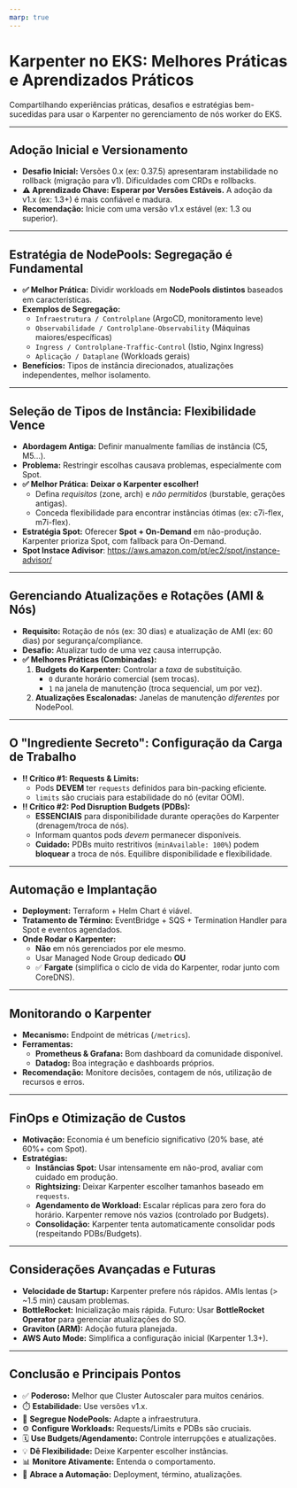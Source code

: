 ```yaml
---
marp: true
---
```


# **Karpenter no EKS: Melhores Práticas e Aprendizados Práticos**

Compartilhando experiências práticas, desafios e estratégias bem-sucedidas para usar o Karpenter no gerenciamento de nós worker do EKS.

---

## **Adoção Inicial e Versionamento**

*   **Desafio Inicial:** Versões 0.x (ex: 0.37.5) apresentaram instabilidade no rollback (migração para v1). Dificuldades com CRDs e rollbacks.
*   **⚠️ Aprendizado Chave:** **Esperar por Versões Estáveis.** A adoção da v1.x (ex: 1.3+) é mais confiável e madura.
*   **Recomendação:** Inicie com uma versão v1.x estável (ex: 1.3 ou superior).

---

## **Estratégia de NodePools: Segregação é Fundamental**

*   **✅ Melhor Prática:** Dividir workloads em **NodePools distintos** baseados em características.
*   **Exemplos de Segregação:**
    *   `Infraestrutura / Controlplane` (ArgoCD, monitoramento leve)
    *   `Observabilidade / Controlplane-Observability` (Máquinas maiores/específicas)
    *   `Ingress / Controlplane-Traffic-Control` (Istio, Nginx Ingress)
    *   `Aplicação / Dataplane` (Workloads gerais)
*   **Benefícios:** Tipos de instância direcionados, atualizações independentes, melhor isolamento.

---

## **Seleção de Tipos de Instância: Flexibilidade Vence**

*   **Abordagem Antiga:** Definir manualmente famílias de instância (C5, M5...).
*   **Problema:** Restringir escolhas causava problemas, especialmente com Spot.
*   **✅ Melhor Prática:** **Deixar o Karpenter escolher!**
    *   Defina *requisitos* (zone, arch) e *não permitidos* (burstable, gerações antigas).
    *   Conceda flexibilidade para encontrar instâncias ótimas (ex: c7i-flex, m7i-flex).
*   **Estratégia Spot:** Oferecer **Spot + On-Demand** em não-produção. Karpenter prioriza Spot, com fallback para On-Demand.
*   **Spot Instace Adivisor**: <https://aws.amazon.com/pt/ec2/spot/instance-advisor/>

---

## **Gerenciando Atualizações e Rotações (AMI & Nós)**

*   **Requisito:** Rotação de nós (ex: 30 dias) e atualização de AMI (ex: 60 dias) por segurança/compliance.
*   **Desafio:** Atualizar tudo de uma vez causa interrupção.
*   **✅ Melhores Práticas (Combinadas):**
    1.  **Budgets do Karpenter:** Controlar a *taxa* de substituição.
        *   `0` durante horário comercial (sem trocas).
        *   `1` na janela de manutenção (troca sequencial, um por vez).
    3.  **Atualizações Escalonadas:** Janelas de manutenção *diferentes* por NodePool.

---

## **O "Ingrediente Secreto": Configuração da Carga de Trabalho**

*   **‼️ Crítico #1: Requests & Limits:**
    *   Pods **DEVEM** ter `requests` definidos para bin-packing eficiente.
    *   `limits` são cruciais para estabilidade do nó (evitar OOM).
*   **‼️ Crítico #2: Pod Disruption Budgets (PDBs):**
    *   **ESSENCIAIS** para disponibilidade durante operações do Karpenter (drenagem/troca de nós).
    *   Informam quantos pods *devem* permanecer disponíveis.
    *   **Cuidado:** PDBs muito restritivos (`minAvailable: 100%`) podem **bloquear** a troca de nós. Equilibre disponibilidade e flexibilidade.

---

## **Automação e Implantação**

*   **Deployment:** Terraform + Helm Chart é viável.
*   **Tratamento de Término:** EventBridge + SQS + Termination Handler para Spot e eventos agendados.
*   **Onde Rodar o Karpenter:**
    *   **Não** em nós gerenciados por ele mesmo.
    *   Usar Managed Node Group dedicado **OU**
    *   ✅ **Fargate** (simplifica o ciclo de vida do Karpenter, rodar junto com CoreDNS).

---

## **Monitorando o Karpenter**

*   **Mecanismo:** Endpoint de métricas (`/metrics`).
*   **Ferramentas:**
    *   **Prometheus & Grafana:** Bom dashboard da comunidade disponível.
    *   **Datadog:** Boa integração e dashboards próprios.
*   **Recomendação:** Monitore decisões, contagem de nós, utilização de recursos e erros.

---

## **FinOps e Otimização de Custos**

*   **Motivação:** Economia é um benefício significativo (20% base, até 60%+ com Spot).
*   **Estratégias:**
    *   **Instâncias Spot:** Usar intensamente em não-prod, avaliar com cuidado em produção.
    *   **Rightsizing:** Deixar Karpenter escolher tamanhos baseado em `requests`.
    *   **Agendamento de Workload:** Escalar réplicas para zero fora do horário. Karpenter remove nós vazios (controlado por Budgets).
    *   **Consolidação:** Karpenter tenta automaticamente consolidar pods (respeitando PDBs/Budgets).

---

## **Considerações Avançadas e Futuras**

*   **Velocidade de Startup:** Karpenter prefere nós rápidos. AMIs lentas (> ~1.5 min) causam problemas.
*   **BottleRocket:** Inicialização mais rápida. Futuro: Usar **BottleRocket Operator** para gerenciar atualizações do SO.
*   **Graviton (ARM):** Adoção futura planejada.
*   **AWS Auto Mode:** Simplifica a configuração inicial (Karpenter 1.3+).

---

## **Conclusão e Principais Pontos**

*   ✅ **Poderoso:** Melhor que Cluster Autoscaler para muitos cenários.
*   ⏱️ **Estabilidade:** Use versões v1.x.
*   🧱 **Segregue NodePools:** Adapte a infraestrutura.
*   ⚙️ **Configure Workloads:** Requests/Limits e PDBs são cruciais.
*   🗓️ **Use Budgets/Agendamento:** Controle interrupções e atualizações.
*   💡 **Dê Flexibilidade:** Deixe Karpenter escolher instâncias.
*   📊 **Monitore Ativamente:** Entenda o comportamento.
*   🤖 **Abrace a Automação:** Deployment, término, atualizações.